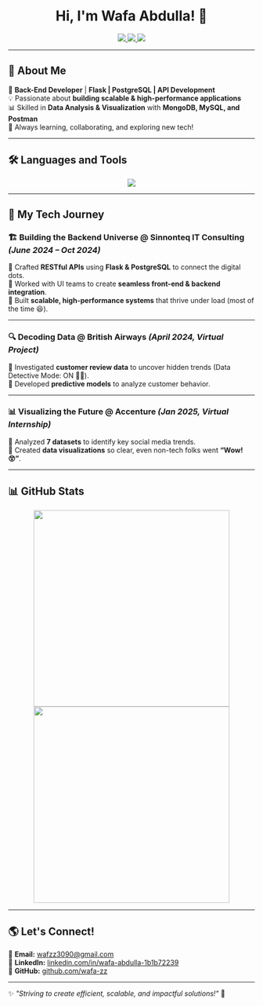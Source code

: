 <h1 align="center">Hi, I'm Wafa Abdulla! 👋</h1>

<p align="center">
  <a href="mailto:wafzz3090@gmail.com">
    <img src="https://img.shields.io/badge/Email-wafzz3090@gmail.com-red?style=for-the-badge&logo=gmail&logoColor=white">
  </a>
  <a href="https://www.linkedin.com/in/wafa-abdulla-1b1b72239">
    <img src="https://img.shields.io/badge/LinkedIn-Wafa%20Abdulla-blue?style=for-the-badge&logo=linkedin">
  </a>
  <a href="https://github.com/wafa-zz">
    <img src="https://img.shields.io/badge/GitHub-wafa--zz-black?style=for-the-badge&logo=github">
  </a>
</p>

---

## 🚀 About Me  
🎯 **Back-End Developer** | **Flask | PostgreSQL | API Development**  
💡 Passionate about **building scalable & high-performance applications**  
📊 Skilled in **Data Analysis & Visualization** with **MongoDB, MySQL, and Postman**  
🌱 Always learning, collaborating, and exploring new tech!  

---

## 🛠 Languages and Tools  
<p align="center">
  <img src="https://skillicons.dev/icons?i=python,flask,postgres,mysql,mongodb,git,github,postman,js,html,css,bootstrap" />
</p>

---

## 🚀 My Tech Journey  

### 🏗 **Building the Backend Universe @ Sinnonteq IT Consulting** *(June 2024 – Oct 2024)*  
🔹 Crafted **RESTful APIs** using **Flask & PostgreSQL** to connect the digital dots.  
🔹 Worked with UI teams to create **seamless front-end & backend integration**.  
🔹 Built **scalable, high-performance systems** that thrive under load (most of the time 😆).  

---

### 🔍 **Decoding Data @ British Airways** *(April 2024, Virtual Project)*  
🔹 Investigated **customer review data** to uncover hidden trends (Data Detective Mode: ON 🕵️‍♂️).  
🔹 Developed **predictive models** to analyze customer behavior.  

---

### 📊 **Visualizing the Future @ Accenture** *(Jan 2025, Virtual Internship)*  
🔹 Analyzed **7 datasets** to identify key social media trends.  
🔹 Created **data visualizations** so clear, even non-tech folks went **“Wow! 😲”**.  

---

## 📊 GitHub Stats  
<p align="center">
  <img src="https://github-readme-stats.vercel.app/api?username=wafa-zz&show_icons=true&theme=radical" width="400px">
  <img src="https://github-readme-streak-stats.herokuapp.com/?user=wafa-zz&theme=radical" width="400px">
</p>

---

## 🌎 Let's Connect!  
📧 **Email:** [wafzz3090@gmail.com](mailto:wafzz3090@gmail.com)  
🔗 **LinkedIn:** [linkedin.com/in/wafa-abdulla-1b1b72239](https://www.linkedin.com/in/wafa-abdulla-1b1b72239)  
🐙 **GitHub:** [github.com/wafa-zz](https://github.com/wafa-zz)  

---

✨ *"Striving to create efficient, scalable, and impactful solutions!"* 🚀
